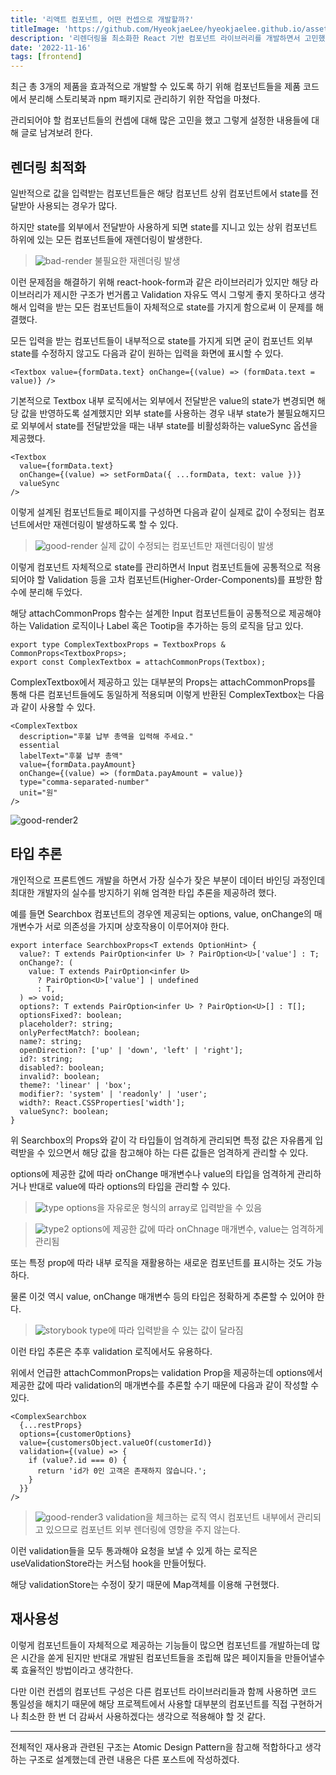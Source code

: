 ```yaml
---
title: '리액트 컴포넌트, 어떤 컨셉으로 개발할까?'
titleImage: 'https://github.com/HyeokjaeLee/hyeokjaelee.github.io/assets/71566740/4087d06f-6607-4190-956e-e8d7363d4dd4'
description: '리렌더링을 최소화한 React 기반 컴포넌트 라이브러리를 개발하면서 고민했던 내용'
date: '2022-11-16'
tags: [frontend]
---
```


최근 총 3개의 제품을 효과적으로 개발할 수 있도록 하기 위해 컴포넌트들을 제품 코드에서 분리해 스토리북과 npm 패키지로 관리하기 위한 작업을 마쳤다.

관리되어야 할 컴포넌트들의 컨셉에 대해 많은 고민을 했고 그렇게 설정한 내용들에 대해 글로 남겨보려 한다.

## 렌더링 최적화

일반적으로 값을 입력받는 컴포넌트들은 해당 컴포넌트 상위 컴포넌트에서 state를 전달받아 사용되는 경우가 많다.

하지만 state를 외부에서 전달받아 사용하게 되면 state를 지니고 있는 상위 컴포넌트 하위에 있는 모든 컴포넌트들에 재렌더링이 발생한다.

> ![bad-render](https://github.com/HyeokjaeLee/hyeokjaelee.github.io/assets/71566740/da87d333-6dae-4c2d-92f0-390aa57baf50)
> 불필요한 재렌더링 발생

이런 문제점을 해결하기 위해 react-hook-form과 같은 라이브러리가 있지만 해당 라이브러리가 제시한 구조가 번거롭고 Validation 자유도 역시 그렇게 좋지 못하다고 생각해서 입력을 받는 모든 컴포넌트들이 자체적으로 state를 가지게 함으로써 이 문제를 해결했다.

모든 입력을 받는 컴포넌트들이 내부적으로 state를 가지게 되면 굳이 컴포넌트 외부 state를 수정하지 않고도 다음과 같이 원하는 입력을 화면에 표시할 수 있다.

```tsx
<Textbox value={formData.text} onChange={(value) => (formData.text = value)} />
```

기본적으로 Textbox 내부 로직에서는 외부에서 전달받은 value의 state가 변경되면 해당 값을 반영하도록 설계했지만 외부 state를 사용하는 경우 내부 state가 불필요해지므로 외부에서 state를 전달받았을 때는 내부 state를 비활성화하는 valueSync 옵션을 제공했다.

```tsx
<Textbox
  value={formData.text}
  onChange={(value) => setFormData({ ...formData, text: value })}
  valueSync
/>
```

이렇게 설계된 컴포넌트들로 페이지를 구성하면 다음과 같이 실제로 값이 수정되는 컴포넌트에서만 재렌더링이 발생하도록 할 수 있다.

> ![good-render](https://github.com/HyeokjaeLee/hyeokjaelee.github.io/assets/71566740/df938800-02a9-407c-a4d9-814ba1356ae0)
> 실제 값이 수정되는 컴포넌트만 재렌더링이 발생

이렇게 컴포넌트 자체적으로 state를 관리하면서 Input 컴포넌트들에 공통적으로 적용되어야 할 Validation 등을 고차 컴포넌트(Higher-Order-Components)를 표방한 함수에 분리해 두었다.

해당 attachCommonProps 함수는 설계한 Input 컴포넌트들이 공통적으로 제공해야 하는 Validation 로직이나 Label 혹은 Tootip을 추가하는 등의 로직을 담고 있다.

```tsx
export type ComplexTextboxProps = TextboxProps & CommonProps<TextboxProps>;
export const ComplexTextbox = attachCommonProps(Textbox);
```

ComplexTextbox에서 제공하고 있는 대부분의 Props는 attachCommonProps를 통해 다른 컴포넌트들에도 동일하게 적용되며 이렇게 반환된 ComplexTextbox는 다음과 같이 사용할 수 있다.

```tsx
<ComplexTextbox
  description="후불 납부 총액을 입력해 주세요."
  essential
  labelText="후불 납부 총액"
  value={formData.payAmount}
  onChange={(value) => (formData.payAmount = value)}
  type="comma-separated-number"
  unit="원"
/>
```

![good-render2](https://github.com/HyeokjaeLee/hyeokjaelee.github.io/assets/71566740/215722ac-103e-4d90-a916-5f5e27d7f201)

## 타입 추론

개인적으로 프론트엔드 개발을 하면서 가장 실수가 잦은 부분이 데이터 바인딩 과정인데 최대한 개발자의 실수를 방지하기 위해 엄격한 타입 추론을 제공하려 했다.

예를 들면 Searchbox 컴포넌트의 경우엔 제공되는 options, value, onChange의 매개변수가 서로 의존성을 가지며 상호작용이 이루어져야 한다.

```tsx
export interface SearchboxProps<T extends OptionHint> {
  value?: T extends PairOption<infer U> ? PairOption<U>['value'] : T;
  onChange?: (
    value: T extends PairOption<infer U>
      ? PairOption<U>['value'] | undefined
      : T,
  ) => void;
  options?: T extends PairOption<infer U> ? PairOption<U>[] : T[];
  optionsFixed?: boolean;
  placeholder?: string;
  onlyPerfectMatch?: boolean;
  name?: string;
  openDirection?: ['up' | 'down', 'left' | 'right'];
  id?: string;
  disabled?: boolean;
  invalid?: boolean;
  theme?: 'linear' | 'box';
  modifier?: 'system' | 'readonly' | 'user';
  width?: React.CSSProperties['width'];
  valueSync?: boolean;
}
```

위 Searchbox의 Props와 같이 각 타입들이 엄격하게 관리되면 특정 값은 자유롭게 입력받을 수 있으면서 해당 값을 참고해야 하는 다른 값들은 엄격하게 관리할 수 있다.

options에 제공한 값에 따라 onChange 매개변수나 value의 타입을 엄격하게 관리하거나 반대로 value에 따라 options의 타입을 관리할 수 있다.

> ![type](https://github.com/HyeokjaeLee/hyeokjaelee.github.io/assets/71566740/fe6c2b69-9e2e-4724-8204-858b30eef7a3)
> options을 자유로운 형식의 array로 입력받을 수 있음

> ![type2](https://github.com/HyeokjaeLee/hyeokjaelee.github.io/assets/71566740/fa5409b9-7431-437c-bef1-5e4e48d5d3c6)
> options에 제공한 값에 따라 onChnage 매개변수, value는 엄격하게 관리됨

또는 특정 prop에 따라 내부 로직을 재활용하는 새로운 컴포넌트를 표시하는 것도 가능하다.

물론 이것 역시 value, onChange 매개변수 등의 타입은 정확하게 추론할 수 있어야 한다.

> ![storybook](https://github.com/HyeokjaeLee/hyeokjaelee.github.io/assets/71566740/530c7918-0f6d-4301-be52-cffa9dee64d6)
> type에 따라 입력받을 수 있는 값이 달라짐

이런 타입 추론은 추후 validation 로직에서도 유용하다.

위에서 언급한 attachCommonProps는 validation Prop을 제공하는데 options에서 제공한 값에 따라 validation의 매개변수를 추론할 수기 때문에 다음과 같이 작성할 수 있다.

```tsx
<ComplexSearchbox
  {...restProps}
  options={customerOptions}
  value={customersObject.valueOf(customerId)}
  validation={(value) => {
    if (value?.id === 0) {
      return 'id가 0인 고객은 존재하지 않습니다.';
    }
  }}
/>
```

> ![good-render3](https://github.com/HyeokjaeLee/hyeokjaelee.github.io/assets/71566740/4087d06f-6607-4190-956e-e8d7363d4dd4)
> validation을 체크하는 로직 역시 컴포넌트 내부에서 관리되고 있으므로 컴포넌트 외부 렌더링에 영향을 주지 않는다.

이런 validation들을 모두 통과해야 요청을 보낼 수 있게 하는 로직은 useValidationStore라는 커스텀 hook을 만들어뒀다.

해당 validationStore는 수정이 잦기 때문에 Map객체를 이용해 구현했다.

## 재사용성

이렇게 컴포넌트들이 자체적으로 제공하는 기능들이 많으면 컴포넌트를 개발하는데 많은 시간을 쏟게 된지만 반대로 개발된 컴포넌트들을 조립해 많은 페이지들을 만들어낼수록 효율적인 방법이라고 생각한다.

다만 이런 컨셉의 컴포넌트 구성은 다른 컴포넌트 라이브러리들과 함께 사용하면 코드 통일성을 해치기 때문에 해당 프로젝트에서 사용할 대부분의 컴포넌트를 직접 구현하거나 최소한 한 번 더 감싸서 사용하겠다는 생각으로 적용해야 할 것 같다.

---

전체적인 재사용과 관련된 구조는 Atomic Design Pattern을 참고해 적합하다고 생각하는 구조로 설계했는데 관련 내용은 다른 포스트에 작성하겠다.
